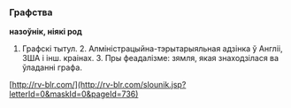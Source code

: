 ### Графства
**назоўнік, ніякі род**

1. Графскі тытул. 2. Алміністрацыйна-тэрытарыяльная адзінка ў Англіі, ЗША і інш. краінах. 3. Пры феадалізме: зямля, якая знаходзілася ва ўладанні графа.

<a rel="author">[http://rv-blr.com/](http://rv-blr.com/slounik.jsp?letterId=0&maskId=0&pageId=736)</a>
